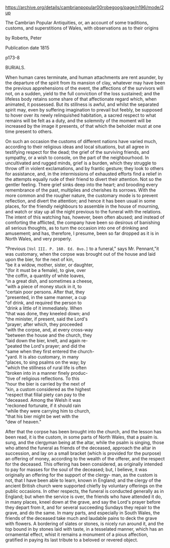 https://archive.org/details/cambrianpopular00robegoog/page/n196/mode/2up

The Cambrian Popular Antiquities, or, an account of some traditions, customs, and superstitions of Wales, with observations as to their origins 

by Roberts, Peter

Publication date 1815

p173-8

BURIALS.

When human cares terminate, and human attachments are rent asunder, by the departure of the spirit from its mansion of clay, whatever may have been the previous apprehensions of the event, the affections of the survivors will not, on a sudden, yield to the full conviction of the loss sustained; and the lifeless body retains some share of that affectionate regard which, when animated, it possessed. But its stillness is awful, and whilst the separated spirit may, even by suffering imagination to prevail but feebly, be supposed to hover over its newly relinquished habitation, a sacred respect to what remains will be felt as a duty, and the solemnity of the moment will be increased by the image it presents, of that which the beholder must at one time present to others.

On such an occasion the customs of different nations have varied much, according to their religious ideas and local situations, but all agree in testifying respect for the dead; the grief of the surviving friends, and sympathy, or a wish to console, on the part of the neighbourhood. In uncultivated and rugged minds, grief is a burden, which they struggle to throw off in violent exclamations, and by frantic gesture; they look to others for assistance, and, in the intermissions of exhausted efforts find a relief in the attempts equally rude of their friend to divert their attention. Not so the gentler feeling. There grief sinks deep into the heart; and brooding every remembrance of the past, multiplies and cherishes its sorrows. With the more common and the rougher nature, the customary mode is to prevent reflection, and divert the attention; and hence it has been usual in some places, for the friendly neighbours to assemble in the house of mourning, and watch or stay up all the night previous to the funeral with the relations. The intent of this watching has, however, been often abused; and instead of comforting the afflicted, the company have been so desirous of banishing all serious thoughts, as to turn the occasion into one of drinking and amusement; and has, therefore, I presume, been so far dropped as it is in North Wales, and very properly.

"Previous `[Vol III. P. 160. Ed. 8vo.]` to a funeral," says Mr. Pennant,"it was customary, when the corpse was brought out of the house and laid upon the bier, for the next of kin,  
"be it a widow, mother, sister, or daughter,  
"(for it must be a female), to give, over  
"the coffin, a quantity of white loaves,  
"in a great dish, and sometimes a cheese,  
"with a piece of money stuck in it, to  
"certain poor persons. After that, they  
"presented, in the same manner, a cup  
"of drink, and required the person to  
"drink a little of it immediately. When  
"that was done, they kneeled down; and  
"the minister, if present, said the Lord's  
"prayer; after which, they proceeded  
"with the corpse, and, at every cross-way  
"between the house and the church, they  
"laid down the bier, knelt, and again re-  
"peated the Lord's prayer; and did the  
"same when they first entered the church-  
"yard. It is also customary, in many  
"places, to sing psalms on the way; by  
"which the stillness of rural life is often  
"broken into in a manner finely produc-  
"tive of religious reflections. To this  
"hour the bier is carried by the next of  
"kin, a custom considered as the highest  
"respect that filial piety can pay to the  
"deceased. Among the Welsh it was  
"reckoned fortunate, if it should rain  
"while they were carrying him to church,  
"that his bier might be wet with the  
"dew of heaven."

After that the corpse has been brought into the church, and the lesson has been read, it is the custom, in some parts of North Wales, that a psalm is. sung, and the clergyman being at the altar, while the psalm is singing, those who attend the funeral as friends of the deceased, approach the altar in succession, and lay
on a small bracket (which is provided for the purpose) an offering of money, according to the wealth of the offerer, and the respect for the deceased. This offering has been considered, as originally intended to pay for masses for the soul of the deceased; but, I believe, it was originally an offering for the support of the clergy- man, as the custom is not, that I have been able to learn, known in England; and the clergy of the ancient British church were supported chiefly by voluntary offerings on the public occasions. In other respects, the funeral is conducted generally as in England; but when the service is over, the friends who have attended it do, in many places, kneel down at the grave, and say the Lord's prayer before they depart from it, and for several succeeding Sundays they repair to the grave, and do the same. In many parts, and especially in South Wales, the friends of the deceased take much and laudable pains to deck the grave with flowers. A bordering of slates or stones, is nicely run around it, and the top bound in by stones laid with taste, in a tesselated manner, which has an ornamental effect, whist it remains a monument of a pious affection, gratified in paying its last tribute to a beloved or revered object.
